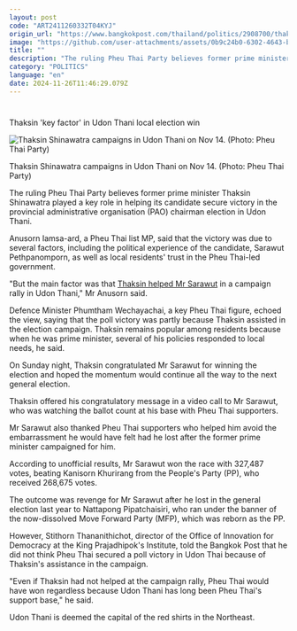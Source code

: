 ```yaml
---
layout: post
code: "ART2411260332T04KYJ"
origin_url: "https://www.bangkokpost.com/thailand/politics/2908700/thaksin-key-factor-in-udon-thani-local-election-win"
image: "https://github.com/user-attachments/assets/0b9c24b0-6302-4643-b950-0d7b81e3948b"
title: ""
description: "The ruling Pheu Thai Party believes former prime minister Thaksin Shinawatra played a key role in helping its candidate secure victory in the provincial administrative organisation (PAO) chairman election in Udon Thani."
category: "POLITICS"
language: "en"
date: 2024-11-26T11:46:29.079Z
---
```


# 

Thaksin 'key factor' in Udon Thani local election win

![Thaksin Shinawatra campaigns in Udon Thani on Nov 14. (Photo: Pheu Thai Party)](https://github.com/user-attachments/assets/dbcdaad4-fabb-42a8-8b05-f422a418ba5e)

Thaksin Shinawatra campaigns in Udon Thani on Nov 14. (Photo: Pheu Thai Party)

The ruling Pheu Thai Party believes former prime minister Thaksin Shinawatra played a key role in helping its candidate secure victory in the provincial administrative organisation (PAO) chairman election in Udon Thani.

Anusorn Iamsa-ard, a Pheu Thai list MP, said that the victory was due to several factors, including the political experience of the candidate, Sarawut Pethpanomporn, as well as local residents' trust in the Pheu Thai-led government.

"But the main factor was that [Thaksin helped Mr Sarawut](https://www.bangkokpost.com/thailand/politics/2908367/thaksin-thanks-udon-voters-for-saving-him-from-embarrassment) in a campaign rally in Udon Thani," Mr Anusorn said.

Defence Minister Phumtham Wechayachai, a key Pheu Thai figure, echoed the view, saying that the poll victory was partly because Thaksin assisted in the election campaign. Thaksin remains popular among residents because when he was prime minister, several of his policies responded to local needs, he said.

On Sunday night, Thaksin congratulated Mr Sarawut for winning the election and hoped the momentum would continue all the way to the next general election.

Thaksin offered his congratulatory message in a video call to Mr Sarawut, who was watching the ballot count at his base with Pheu Thai supporters.

Mr Sarawut also thanked Pheu Thai supporters who helped him avoid the embarrassment he would have felt had he lost after the former prime minister campaigned for him.

According to unofficial results, Mr Sarawut won the race with 327,487 votes, beating Kanisorn Khurirang from the People's Party (PP), who received 268,675 votes.

The outcome was revenge for Mr Sarawut after he lost in the general election last year to Nattapong Pipatchaisiri, who ran under the banner of the now-dissolved Move Forward Party (MFP), which was reborn as the PP.

However, Stithorn Thananithichot, director of the Office of Innovation for Democracy at the King Prajadhipok's Institute, told the Bangkok Post that he did not think Pheu Thai secured a poll victory in Udon Thai because of Thaksin's assistance in the campaign.

"Even if Thaksin had not helped at the campaign rally, Pheu Thai would have won regardless because Udon Thani has long been Pheu Thai's support base," he said.

Udon Thani is deemed the capital of the red shirts in the Northeast.